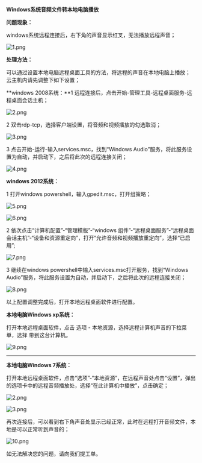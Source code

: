 **Windows系统音频文件转本地电脑播放**

**问题现象：**

windows系统远程连接后，右下角的声音显示红叉，无法播放远程声音；

![1.png](https://img1.jcloudcs.com/cms/4d978a88-c168-47a2-bd43-305ee4dadea020180417161628.png)

**处理方法：**

可以通过设置本地电脑远程桌面工具的方法，将远程的声音在本地电脑上播放；
云主机内请先调整下如下设置；

**windows 2008系统：**1 远程连接后，点击开始-管理工具-远程桌面服务-远程桌面会话主机；

![2.png](https://img1.jcloudcs.com/cms/c763cbe1-e189-4982-a2d0-e7183cc8bec120180417161656.png)

2 双击rdp-tcp，选择客户端设置，将音频和视频播放的勾选取消；

![3.png](https://img1.jcloudcs.com/cms/bd19f9db-2ba5-4928-b56a-58143e2c2fde20180417161720.png)

3 点击开始-运行-输入services.msc，找到“Windows Audio”服务，将此服务设置为自动，并启动下，之后将此次的远程连接关闭；

![4.png](https://img1.jcloudcs.com/cms/4c73d9bb-d25a-4023-a698-ddced48e573620180417161749.png)

**windows 2012系统：**

1 打开windows powershell，输入gpedit.msc，打开组策略；

![5.png](https://img1.jcloudcs.com/cms/87bfa062-10c0-4b31-b5d0-55a1782ae30f20180417161957.png)

![6.png](https://img1.jcloudcs.com/cms/8e369579-9f8c-40e2-b14b-c52ae83cdaa620180417162012.png)

2 依次点击“计算机配置”-“管理模版”-“windows 组件”-“远程桌面服务”-“远程桌面会话主机”-“设备和资源重定向”，打开“允许音频和视频播放重定向”，选择“已启用”;

![7.png](https://img1.jcloudcs.com/cms/76d23947-90b5-4133-8e1a-962a9dfebe3820180417162153.png)

3 继续在windows powershell中输入services.msc打开服务，找到“Windows Audio”服务，将此服务设置为自动，并启动下，之后将此次的远程连接关闭；

![8.png](https://img1.jcloudcs.com/cms/13d61767-1ae6-46eb-8f68-0ebb8240c8a120180417162215.png)

以上配置调整完成后，打开本地远程桌面软件进行配置。

**本地电脑Windows xp系统：**

打开本地远程桌面软件，点击 选项 - 本地资源，选择远程计算机声音的下拉菜单，选择 带到这台计算机。

![9.png](https://img1.jcloudcs.com/cms/a6092cec-0028-4ba2-b976-84fb9a15e85b20180417162513.png)

****

**本地电脑Windows 7系统：**

打开本地远程桌面软件，点击“选项”-“本地资源”，在远程声音处点击“设置”，弹出的选项卡中的远程音频播放处，选择“在此计算机中播放”，点击确定；

![2.png](https://img1.jcloudcs.com/cms/abdc5966-923b-4c71-ab64-d73c56c320bc20171211111033.png)

![3.png](https://img1.jcloudcs.com/cms/ecae75df-ff53-44d2-8e1d-7ade6d684cdb20171211111159.png)

再次连接后，可以看到右下角声音处显示已经正常，此时在远程打开音频文件，本地是可以正常听到声音的；

![10.png](https://img1.jcloudcs.com/cms/f061f4d9-b7bc-4590-9289-2b8c33d2da1120180417162743.png)

如无法解决您的问题，请向我们提工单。